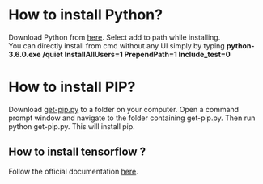 
<h1>How to install Python?</h1>
<p>Download Python from <a href="https://www.python.org/downloads/windows/">here</a>. Select add to path while installing.<br>You can directly install from cmd without any UI simply by typing <strong>python-3.6.0.exe /quiet InstallAllUsers=1 PrependPath=1 Include_test=0</strong></p>
<h1>How to install PIP?</h1>
<p>Download <a href="https://www.google.com/url?sa=t&rct=j&q=&esrc=s&source=web&cd=13&cad=rja&uact=8&ved=2ahUKEwiuqI3S7v3kAhVPAHIKHen6C0YQFjAMegQIAxAB&url=https%3A%2F%2Fbootstrap.pypa.io%2Fget-pip.py&usg=AOvVaw0zKVO_zW0nkF7s0zdjWFNj">get-pip.py</a> to a folder on your computer. Open a command prompt window and navigate to the folder containing get-pip.py. Then run python get-pip.py. This will install pip.</p>
<h2>How to install tensorflow ? </h2>
<p>Follow the official documentation <a href="https://www.tensorflow.org/install/pip">here<a/>.</p>
